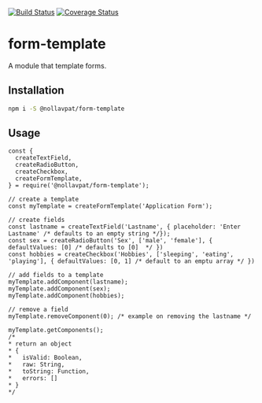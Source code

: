 [![Build Status](https://travis-ci.org/nollavpat/form-template.svg?branch=master)](https://travis-ci.org/nollavpat/form-template)
[![Coverage Status](https://coveralls.io/repos/github/nollavpat/form-template/badge.svg?branch=master)](https://coveralls.io/github/nollavpat/form-template?branch=master)

# form-template

A module that template forms.

## Installation

```bash
npm i -S @nollavpat/form-template
```

## Usage

```node
const {
  createTextField,
  createRadioButton,
  createCheckbox,
  createFormTemplate,
} = require('@nollavpat/form-template');

// create a template
const myTemplate = createFormTemplate('Application Form');

// create fields
const lastname = createTextField('Lastname', { placeholder: 'Enter Lastname' /* defaults to an empty string */});
const sex = createRadioButton('Sex', ['male', 'female'], { defaultValues: [0] /* defaults to [0]  */ })
const hobbies = createCheckbox('Hobbies', ['sleeping', 'eating', 'playing'], { defaultValues: [0, 1] /* default to an emptu array */ })

// add fields to a template
myTemplate.addComponent(lastname);
myTemplate.addComponent(sex);
myTemplate.addComponent(hobbies);

// remove a field
myTemplate.removeComponent(0); /* example on removing the lastname */

myTemplate.getComponents();
/*
* return an object
* {
*   isValid: Boolean,
*   raw: String,
*   toString: Function,
*   errors: []
* }
*/
```
